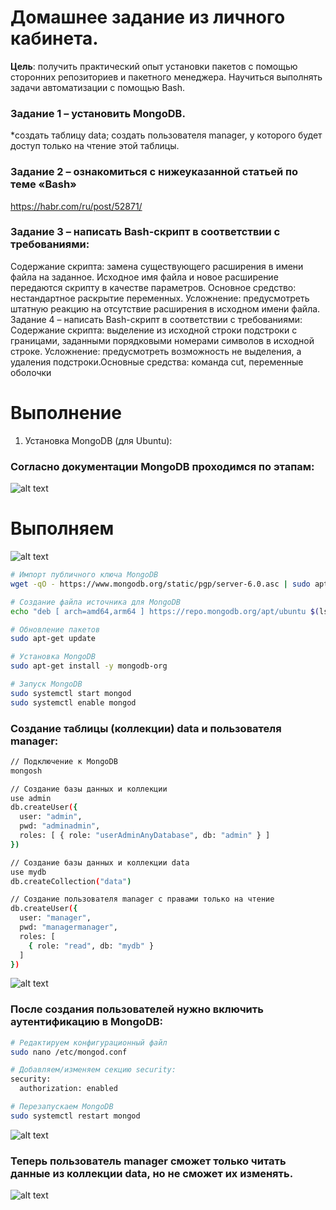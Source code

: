 # Домашнее задание из личного кабинета.

**Цель**: получить практический опыт установки пакетов с помощью
сторонних репозиториев и пакетного менеджера. Научиться
выполнять задачи автоматизации с помощью Bash.
### Задание 1 – установить MongoDB.
*создать таблицу data; создать пользователя manager, у которого будет доступ
только на чтение этой таблицы.
### Задание 2 – ознакомиться с нижеуказанной статьей по теме «Bash»
https://habr.com/ru/post/52871/
### Задание 3 – написать Bash-скрипт в соответствии с требованиями:
Содержание скрипта: замена существующего расширения в имени файла на
заданное. Исходное имя файла и новое расширение передаются скрипту в
качестве параметров. Основное средство: нестандартное раскрытие
переменных. Усложнение: предусмотреть штатную реакцию на отсутствие
расширения в исходном имени файла.
Задание 4 – написать Bash-скрипт в соответствии с требованиями:
Содержание скрипта: выделение из исходной строки подстроки с границами,
заданными порядковыми номерами символов в исходной строке. Усложнение:
предусмотреть возможность не выделения, а удаления подстроки.Основные
средства: команда cut, переменные оболочки

# Выполнение 

1. Установка MongoDB (для Ubuntu):

### Согласно документации MongoDB проходимся по этапам: 
![alt text](img/mongodbInstall.png)

# Выполняем

![alt text](img/install_mongoDB.png)
```bash
# Импорт публичного ключа MongoDB
wget -qO - https://www.mongodb.org/static/pgp/server-6.0.asc | sudo apt-key add -

# Создание файла источника для MongoDB
echo "deb [ arch=amd64,arm64 ] https://repo.mongodb.org/apt/ubuntu $(lsb_release -cs)/mongodb-org/6.0 multiverse" | sudo tee /etc/apt/sources.list.d/mongodb-org-6.0.list

# Обновление пакетов
sudo apt-get update

# Установка MongoDB
sudo apt-get install -y mongodb-org

# Запуск MongoDB
sudo systemctl start mongod
sudo systemctl enable mongod
```
### Создание таблицы (коллекции) data и пользователя manager:

```bash
// Подключение к MongoDB
mongosh

// Создание базы данных и коллекции
use admin
db.createUser({
  user: "admin",
  pwd: "adminadmin",
  roles: [ { role: "userAdminAnyDatabase", db: "admin" } ]
})

// Создание базы данных и коллекции data
use mydb
db.createCollection("data")

// Создание пользователя manager с правами только на чтение
db.createUser({
  user: "manager",
  pwd: "managermanager",
  roles: [
    { role: "read", db: "mydb" }
  ]
})
```
![alt text](img/create_users.png)

### После создания пользователей нужно включить аутентификацию в MongoDB:

```bash
# Редактируем конфигурационный файл
sudo nano /etc/mongod.conf

# Добавляем/изменяем секцию security:
security:
  authorization: enabled

# Перезапускаем MongoDB
sudo systemctl restart mongod
```

![alt text](img/add_security.png)

### Теперь пользователь **manager** сможет только читать данные из коллекции data, но не сможет их изменять.

![alt text](img/preview_privileges_of_manager.png)


